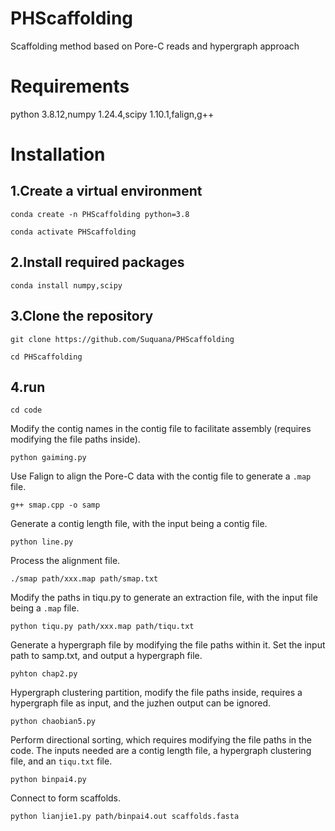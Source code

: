 # PHScaffolding
Scaffolding method based on Pore-C reads and hypergraph approach
# Requirements
python 3.8.12,numpy 1.24.4,scipy 1.10.1,falign,g++
# Installation
## 1.Create a virtual environment
`conda create -n PHScaffolding python=3.8`

`conda activate PHScaffolding`
## 2.Install required packages
`conda install numpy,scipy`
## 3.Clone the repository
`git clone https://github.com/Suquana/PHScaffolding`

`cd PHScaffolding`
## 4.run
`cd code`

Modify the contig names in the contig file to facilitate assembly (requires modifying the file paths inside).

`python gaiming.py`

Use Falign to align the Pore-C data with the contig file to generate a `.map` file.

`g++ smap.cpp -o samp`

Generate a contig length file, with the input being a contig file.

`python line.py`

Process the alignment file.

`./smap path/xxx.map path/smap.txt`

Modify the paths in tiqu.py to generate an extraction file, with the input file being a `.map` file.

`python tiqu.py path/xxx.map path/tiqu.txt`

Generate a hypergraph file by modifying the file paths within it. Set the input path to samp.txt, and output a hypergraph file. 

`pyhton chap2.py`

Hypergraph clustering partition, modify the file paths inside, requires a hypergraph file as input, and the juzhen output can be ignored.

`python chaobian5.py`

Perform directional sorting, which requires modifying the file paths in the code. The inputs needed are a contig length file, a hypergraph clustering file, and an `tiqu.txt` file.

`python binpai4.py`

Connect to form scaffolds.

`python lianjie1.py path/binpai4.out scaffolds.fasta`
